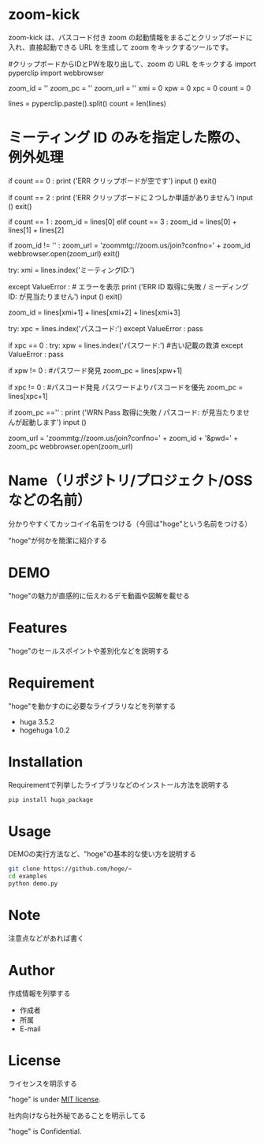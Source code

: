 # zoom-kick
zoom-kick は、パスコード付き zoom の起動情報をまるごとクリップボードに入れ、直接起動できる URL を生成して zoom をキックするツールです。

#クリップボードからIDとPWを取り出して、zoom の URL をキックする
import pyperclip
import webbrowser

zoom_id = ''
zoom_pc = ''
zoom_url = ''
xmi = 0
xpw = 0
xpc = 0
count = 0

lines = pyperclip.paste().split()
count = len(lines)

# ミーティング ID のみを指定した際の、例外処理

if count == 0 :
	print ('ERR クリップボードが空です')
	input ()
	exit()

if count == 2 :
	print ('ERR クリップボードに２つしか単語がありません')
	input ()
	exit()

if count == 1 :
	zoom_id = lines[0]
elif count == 3 :
	zoom_id = lines[0] + lines[1] + lines[2]

if zoom_id != '' :
	zoom_url = 'zoommtg://zoom.us/join?confno=' + zoom_id
	webbrowser.open(zoom_url)
	exit()

try:
	xmi = lines.index('ミーティングID:')

except ValueError :
	# エラーを表示
	print ('ERR ID 取得に失敗 / ミーディングID: が見当たりません')
	input ()
	exit()

zoom_id = lines[xmi+1] + lines[xmi+2] + lines[xmi+3]

try:
	xpc = lines.index('パスコード:')
except ValueError :
	pass

if xpc == 0 :
	try:
		xpw = lines.index('パスワード:') #古い記載の救済
	except ValueError :
		pass

if xpw != 0 : #パスワード発見
	zoom_pc = lines[xpw+1]

if xpc != 0 : #パスコード発見 パスワードよりパスコードを優先
	zoom_pc = lines[xpc+1]

if zoom_pc =='' :
	print ('WRN Pass 取得に失敗 / パスコード: が見当たりませんが起動します')
	input ()

zoom_url = 'zoommtg://zoom.us/join?confno=' + zoom_id + '&pwd=' + zoom_pc
webbrowser.open(zoom_url)



# Name（リポジトリ/プロジェクト/OSSなどの名前）

分かりやすくてカッコイイ名前をつける（今回は"hoge"という名前をつける）

"hoge"が何かを簡潔に紹介する

# DEMO

"hoge"の魅力が直感的に伝えわるデモ動画や図解を載せる

# Features

"hoge"のセールスポイントや差別化などを説明する

# Requirement

"hoge"を動かすのに必要なライブラリなどを列挙する

* huga 3.5.2
* hogehuga 1.0.2

# Installation

Requirementで列挙したライブラリなどのインストール方法を説明する

```bash
pip install huga_package
```

# Usage

DEMOの実行方法など、"hoge"の基本的な使い方を説明する

```bash
git clone https://github.com/hoge/~
cd examples
python demo.py
```

# Note

注意点などがあれば書く

# Author

作成情報を列挙する

* 作成者
* 所属
* E-mail

# License
ライセンスを明示する

"hoge" is under [MIT license](https://en.wikipedia.org/wiki/MIT_License).

社内向けなら社外秘であることを明示してる

"hoge" is Confidential.
## 
